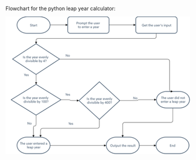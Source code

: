 Flowchart for the python leap year calculator:

![Flowchart:](https://github.com/kaufmjoh/leap_year_calculator/blob/master/leapyearflowchart.png)
